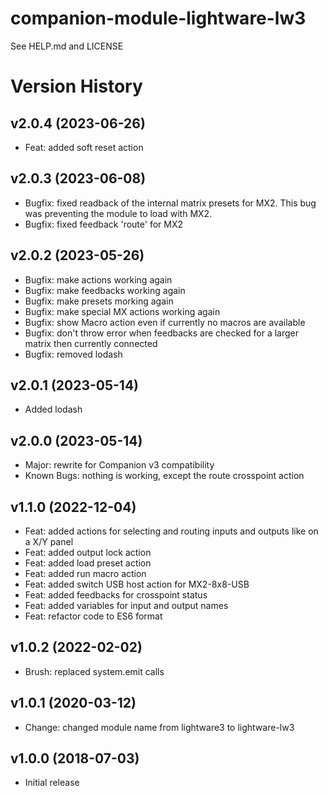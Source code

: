 # companion-module-lightware-lw3
See HELP.md and LICENSE

# Version History

## v2.0.4 (2023-06-26)
* Feat: added soft reset action

## v2.0.3 (2023-06-08)
* Bugfix: fixed readback of the internal matrix presets for MX2. This bug was preventing the module to load with MX2.
* Bugfix: fixed feedback 'route' for MX2

## v2.0.2 (2023-05-26)
* Bugfix: make actions working again
* Bugfix: make feedbacks working again
* Bugfix: make presets morking again
* Bugfix: make special MX actions working again
* Bugfix: show Macro action even if currently no macros are available
* Bugfix: don't throw error when feedbacks are checked for a larger matrix then currently connected
* Bugfix: removed lodash

## v2.0.1 (2023-05-14)
* Added lodash

## v2.0.0 (2023-05-14)
* Major: rewrite for Companion v3 compatibility
* Known Bugs: nothing is working, except the route crosspoint action

## v1.1.0 (2022-12-04)
* Feat: added actions for selecting and routing inputs and outputs like on a X/Y panel
* Feat: added output lock action
* Feat: added load preset action
* Feat: added run macro action
* Feat: added switch USB host action for MX2-8x8-USB
* Feat: added feedbacks for crosspoint status
* Feat: added variables for input and output names
* Feat: refactor code to ES6 format

## v1.0.2 (2022-02-02)
* Brush: replaced system.emit calls

## v1.0.1  (2020-03-12)
* Change: changed module name from lightware3 to lightware-lw3

## v1.0.0 (2018-07-03)
* Initial release